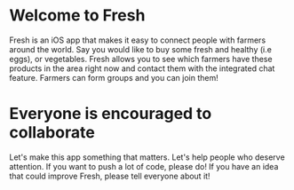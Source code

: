 # Welcome to Fresh

Fresh is an iOS app that makes it easy to connect people with farmers around the world. Say you would like to buy some fresh and healthy (i.e eggs), or vegetables. Fresh allows you to see which farmers have these products in the area right now and contact them with the integrated chat feature. Farmers can form groups and you can join them!

# Everyone is encouraged to collaborate

Let's make this app something that matters. Let's help people who deserve attention. If you want to push a lot of code, please do! If you have an idea that could improve Fresh, please tell everyone about it!

